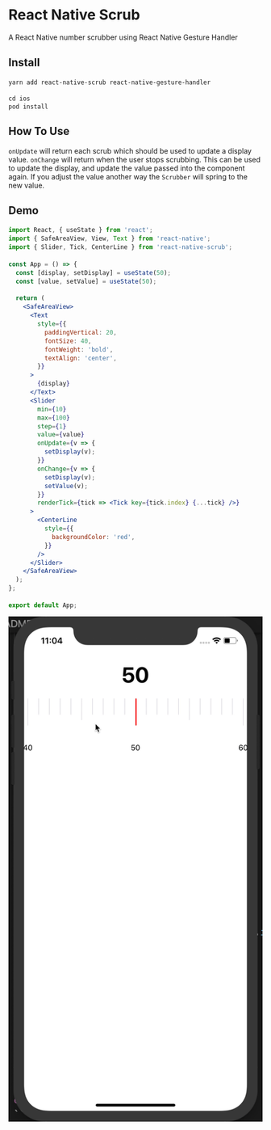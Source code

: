 # React Native Scrub

A React Native number scrubber using React Native Gesture Handler

## Install

```
yarn add react-native-scrub react-native-gesture-handler

cd ios
pod install
```

## How To Use

`onUpdate` will return each scrub which should be used to update a display value.
`onChange` will return when the user stops scrubbing. This can be used to update the display, and update the value passed into the component again. If you adjust the value another way the `Scrubber` will spring to the new value.

## Demo

```jsx
import React, { useState } from 'react';
import { SafeAreaView, View, Text } from 'react-native';
import { Slider, Tick, CenterLine } from 'react-native-scrub';

const App = () => {
  const [display, setDisplay] = useState(50);
  const [value, setValue] = useState(50);

  return (
    <SafeAreaView>
      <Text
        style={{
          paddingVertical: 20,
          fontSize: 40,
          fontWeight: 'bold',
          textAlign: 'center',
        }}
      >
        {display}
      </Text>
      <Slider
        min={10}
        max={100}
        step={1}
        value={value}
        onUpdate={v => {
          setDisplay(v);
        }}
        onChange={v => {
          setDisplay(v);
          setValue(v);
        }}
        renderTick={tick => <Tick key={tick.index} {...tick} />}
      >
        <CenterLine
          style={{
            backgroundColor: 'red',
          }}
        />
      </Slider>
    </SafeAreaView>
  );
};

export default App;
```

![](./demo.gif)
